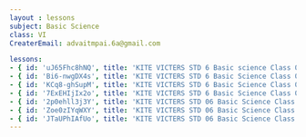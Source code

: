 ```yaml
--- 
layout : lessons 
subject: Basic Science
class: VI
CreaterEmail: advaitmpai.6a@gmail.com

lessons: 
- { id: 'uJ65Fhc8hNQ', title: 'KITE VICTERS STD 6 Basic science Class 01 (First Bell-ഫസ്റ്റ് ബെല്‍)' }
- { id: 'Bi6-nwgDX4s', title: 'KITE VICTERS STD 6 Basic Science Class 02 (First Bell-ഫസ്റ്റ് ബെല്‍)' }
- { id: 'KCq8-ghSupM', title: 'KITE VICTERS STD 6 Basic Science Class 03 (First Bell-ഫസ്റ്റ് ബെല്‍)' }
- { id: '7ExEHIjIx2o', title: 'KITE VICTERS STD 6 Basic Science Class 04 (First Bell-ഫസ്റ്റ് ബെല്‍)' }
- { id: '2p0ehll3j3Y', title: 'KITE VICTERS STD 06 Basic Science Class 05 (First Bell-ഫസ്റ്റ് ബെല്‍)' }
- { id: 'Zoe0zIYqWXY', title: 'KITE VICTERS STD 06 Basic Science Class 06 (First Bell-ഫസ്റ്റ് ബെല്‍)' }
- { id: 'JTaUPhIAfUo', title: 'KITE VICTERS STD 06 Basic Science Class 07 (First Bell-ഫസ്റ്റ് ബെല്‍)' }
--- 
```

